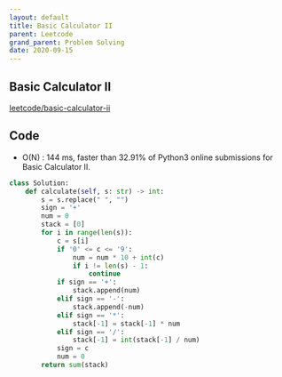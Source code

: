 ```yaml
---
layout: default
title: Basic Calculator II
parent: Leetcode
grand_parent: Problem Solving
date: 2020-09-15
---
```


## Basic Calculator II

[leetcode/basic-calculator-ii](https://www.leetcode.com/problems/basic-calculator-ii/)

## Code

- O(N) : 144 ms, faster than 32.91% of Python3 online submissions for Basic Calculator II.

```python
class Solution:
    def calculate(self, s: str) -> int:
        s = s.replace(" ", "")
        sign = '+'
        num = 0
        stack = [0]
        for i in range(len(s)):
            c = s[i]
            if '0' <= c <= '9':
                num = num * 10 + int(c)
                if i != len(s) - 1:
                    continue
            if sign == '+':
                stack.append(num)
            elif sign == '-':
                stack.append(-num)
            elif sign == '*':
                stack[-1] = stack[-1] * num
            elif sign == '/':
                stack[-1] = int(stack[-1] / num)
            sign = c
            num = 0
        return sum(stack)
```
